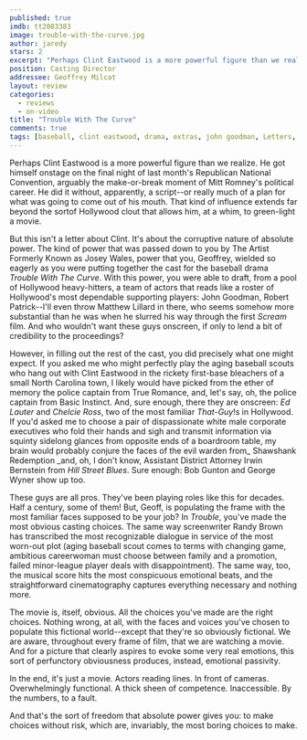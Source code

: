 ```yaml
---
published: true
imdb: tt2083383
image: trouble-with-the-curve.jpg
author: jaredy
stars: 2
excerpt: "Perhaps Clint Eastwood is a more powerful figure than we realize."
position: Casting Director
addressee: Geoffrey Milcat
layout: review
categories: 
  - reviews
  - on-video
title: "Trouble With The Curve"
comments: true
tags: [baseball, clint eastwood, drama, extras, john goodman, Letters, sports]
---
```

Perhaps Clint Eastwood is a more powerful figure than we realize. He got himself onstage on the final night of last month's Republican National Convention, arguably the make-or-break moment of Mitt Romney's political career. He did it without, apparently, a script--or really much of a plan for what was going to come out of his mouth. That kind of influence extends far beyond the sortof Hollywood clout that allows him, at a whim, to green-light a movie.

But this isn't a letter about Clint. It's about the corruptive nature of absolute power. The kind of power that was passed down to you by The Artist Formerly Known as Josey Wales, power that you, Geoffrey, wielded so eagerly as you were putting together the cast for the baseball drama _Trouble With The Curve_. With this power, you were able to draft, from a pool of Hollywood heavy-hitters, a team of actors that reads like a roster of Hollywood's most dependable supporting players: John Goodman, Robert Patrick--I'll even throw Matthew Lillard in there, who seems somehow more substantial than he was when he slurred his way through the first _Scream_ film. And who wouldn't want these guys onscreen, if only to lend a bit of credibility to the proceedings?

However, in filling out the rest of the cast, you did precisely what one might expect. If you asked me who might perfectly play the aging baseball scouts who hang out with Clint Eastwood in the rickety first-base bleachers of a small North Carolina town, I likely would have picked from the ether of memory the police captain from True Romance, and, let's say, oh, the police captain from Basic Instinct. And, sure enough, there they are onscreen: _Ed Lauter_ and _Chelcie Ross_, two of the most familiar _That-Guy_!s in Hollywood. If you'd asked me to choose a pair of dispassionate white male corporate executives who fold their hands and sigh and transmit information via squinty sidelong glances from opposite ends of a boardroom table, my brain would probably conjure the faces of the evil warden from_ Shawshank Redemption _and, oh, I don't know, Assistant District Attorney Irwin Bernstein from _Hill Street Blues_. Sure enough: Bob Gunton and George Wyner show up too.

These guys are all pros. They've been playing roles like this for decades. Half a century, some of them! But, Geoff, is populating the frame with the most familiar faces supposed to be your job? In _Trouble_, you've made the most obvious casting choices. The same way screenwriter Randy Brown has transcribed the most recognizable dialogue in service of the most worn-out plot (aging baseball scout comes to terms with changing game, ambitious careerwoman must choose between family and a promotion, failed minor-league player deals with disappointment). The same way, too, the musical score hits the most conspicuous emotional beats, and the straightforward cinematography captures everything necessary and nothing more.

The movie is, itself, obvious. All the choices you've made are the right choices. Nothing wrong, at all, with the faces and voices you've chosen to populate this fictional world--except that they're so obviously fictional. We are aware, throughout every frame of film, that we are watching a movie. And for a picture that clearly aspires to evoke some very real emotions, this sort of perfunctory obviousness produces, instead, emotional passivity.

In the end, it's just a movie. Actors reading lines. In front of cameras. Overwhelmingly functional. A thick sheen of competence. Inaccessible. By the numbers, to a fault. 

And that's the sort of freedom that absolute power gives you: to make choices without risk, which are, invariably, the most boring choices to make.